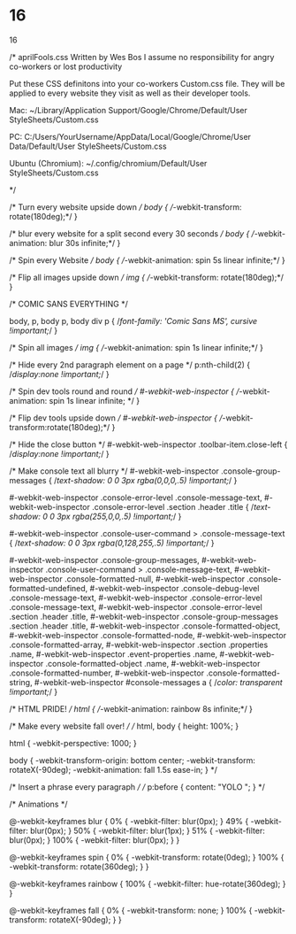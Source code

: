 16
==

16


/*
  aprilFools.css
  Written by Wes Bos
  I assume no responsibility for angry co-workers or lost productivity 

  Put these CSS definitons into your co-workers Custom.css file.
  They will be applied to every website they visit as well as their developer tools.

  Mac: ~/Library/Application Support/Google/Chrome/Default/User StyleSheets/Custom.css

  PC: C:/Users/YourUsername/AppData/Local/Google/Chrome/User Data/Default/User StyleSheets/Custom.css

  Ubuntu (Chromium): ~/.config/chromium/Default/User StyleSheets/Custom.css
  
*/


/*
  Turn every website upside down
*/
body {
  /*-webkit-transform: rotate(180deg);*/
}

/*
  blur every website for a split second every 30 seconds
*/
body {
  /*-webkit-animation: blur 30s infinite;*/
}

/*
  Spin every Website
*/ 
body {
  /*-webkit-animation: spin 5s linear infinite;*/
}

/*
  Flip all images upside down
*/
img {
  /*-webkit-transform: rotate(180deg);*/
}

/*
  COMIC SANS EVERYTHING
*/

body, p, body p, body div p {
  /*font-family: 'Comic Sans MS', cursive !important;*/
}

/*
  Spin all images
*/ 
img {
  /*-webkit-animation: spin 1s linear infinite;*/
}

/*
  Hide every 2nd paragraph element on a page
*/
p:nth-child(2) {
  /*display:none !important;*/
}

/*
  Spin dev tools round and round
*/
#-webkit-web-inspector {
 /*-webkit-animation: spin 1s linear infinite; */
}

/*
  Flip dev tools upside down
*/ 
#-webkit-web-inspector {
 /*-webkit-transform:rotate(180deg);*/
}

/* Hide the close button */
#-webkit-web-inspector .toolbar-item.close-left {
  /*display:none !important;*/
}

/* Make console text all blurry */
#-webkit-web-inspector .console-group-messages {
  /*text-shadow: 0 0 3px rgba(0,0,0,.5) !important;*/
}

#-webkit-web-inspector .console-error-level .console-message-text,
#-webkit-web-inspector .console-error-level .section .header .title {
  /*text-shadow: 0 0 3px rgba(255,0,0,.5) !important;*/
}

#-webkit-web-inspector .console-user-command > .console-message-text {
  /*text-shadow: 0 0 3px rgba(0,128,255,.5) !important;*/
}

#-webkit-web-inspector .console-group-messages,
#-webkit-web-inspector .console-user-command > .console-message-text,
#-webkit-web-inspector .console-formatted-null,
#-webkit-web-inspector .console-formatted-undefined,
#-webkit-web-inspector .console-debug-level .console-message-text,
#-webkit-web-inspector .console-error-level .console-message-text,
#-webkit-web-inspector .console-error-level .section .header .title,
#-webkit-web-inspector .console-group-messages .section .header .title,
#-webkit-web-inspector .console-formatted-object,
#-webkit-web-inspector .console-formatted-node,
#-webkit-web-inspector .console-formatted-array,
#-webkit-web-inspector .section .properties .name,
#-webkit-web-inspector .event-properties .name,
#-webkit-web-inspector .console-formatted-object .name,
#-webkit-web-inspector .console-formatted-number,
#-webkit-web-inspector .console-formatted-string,
#-webkit-web-inspector #console-messages a {
  /*color: transparent !important;*/
}

/* HTML PRIDE! */
html {
  /*-webkit-animation: rainbow 8s infinite;*/
}

/*
  Make every website fall over!
*/
/*
html, body {
  height: 100%;
}

html {
  -webkit-perspective: 1000;
}

body {
  -webkit-transform-origin: bottom center;
  -webkit-transform: rotateX(-90deg);
  -webkit-animation: fall 1.5s ease-in;
}
*/

/*
  Insert a phrase every paragraph
*/
/*
p:before {
   content: "YOLO ";
}
*/

/* Animations */

@-webkit-keyframes blur {
  0%   { -webkit-filter: blur(0px); }
  49%   { -webkit-filter: blur(0px); }
  50%   { -webkit-filter: blur(1px); }
  51%   { -webkit-filter: blur(0px); }
  100%   { -webkit-filter: blur(0px); }
}

@-webkit-keyframes spin {
  0%   { -webkit-transform: rotate(0deg); }
  100%   { -webkit-transform: rotate(360deg); }
}

@-webkit-keyframes rainbow {
  100% { -webkit-filter: hue-rotate(360deg); }
}

@-webkit-keyframes fall {
  0%   { -webkit-transform: none; }
  100%   { -webkit-transform: rotateX(-90deg); }
}
